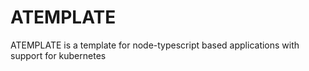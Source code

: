 # ATEMPLATE

ATEMPLATE is a template for node-typescript based applications with support for kubernetes

